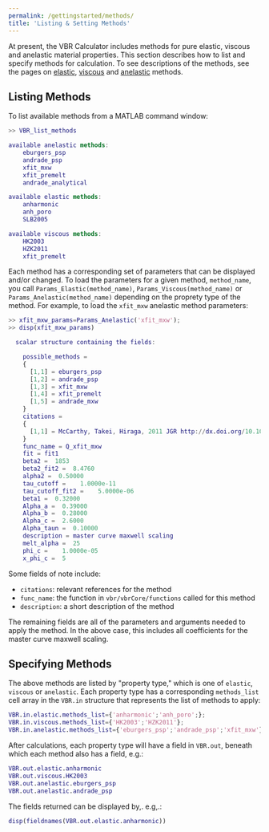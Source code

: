 ```yaml
---
permalink: /gettingstarted/methods/
title: 'Listing & Setting Methods'
---
```


At present, the VBR Calculator includes methods for pure elastic, viscous and anelastic material properties. This section describes how to list and specify methods for calculation. To see descriptions of the methods, see the pages on [elastic](), [viscous]() and [anelastic]() methods.

## Listing Methods

To list available methods from a MATLAB command window:

```matlab
>> VBR_list_methods

available anelastic methods:
    eburgers_psp
    andrade_psp
    xfit_mxw
    xfit_premelt
    andrade_analytical

available elastic methods:
    anharmonic
    anh_poro
    SLB2005

available viscous methods:
    HK2003
    HZK2011
    xfit_premelt
```

Each method has a corresponding set of parameters that can be displayed and/or changed. To load the parameters for a given method, `method_name`, you call `Params_Elastic(method_name)`, `Params_Viscous(method_name)` or `Params_Anelastic(method_name)` depending on the proprety type of the method. For example, to load the `xfit_mxw` anelastic method parameters:

```matlab
>> xfit_mxw_params=Params_Anelastic('xfit_mxw');
>> disp(xfit_mxw_params)

  scalar structure containing the fields:

    possible_methods =
    {
      [1,1] = eburgers_psp
      [1,2] = andrade_psp
      [1,3] = xfit_mxw
      [1,4] = xfit_premelt
      [1,5] = andrade_mxw
    }
    citations =
    {
      [1,1] = McCarthy, Takei, Hiraga, 2011 JGR http://dx.doi.org/10.1029/2011JB008384
    }
    func_name = Q_xfit_mxw
    fit = fit1
    beta2 =  1853
    beta2_fit2 =  8.4760
    alpha2 =  0.50000
    tau_cutoff =    1.0000e-11
    tau_cutoff_fit2 =    5.0000e-06
    beta1 =  0.32000
    Alpha_a =  0.39000
    Alpha_b =  0.28000
    Alpha_c =  2.6000
    Alpha_taun =  0.10000
    description = master curve maxwell scaling
    melt_alpha =  25
    phi_c =    1.0000e-05
    x_phi_c =  5
```

Some fields of note include:

- `citations`: relevant references for the method
- `func_name`: the function in `vbr/vbrCore/functions` called for this method
- `description`: a short description of the method

The remaining fields are all of the parameters and arguments needed to apply the method. In the above case, this includes all coefficients for the master curve maxwell scaling.

## Specifying Methods

The above methods are listed by "property type," which is one of `elastic`, `viscous` or `anelastic`. Each property type has a corresponding `methods_list` cell array in the `VBR.in` structure that represents the list of methods to apply:

```matlab
VBR.in.elastic.methods_list={'anharmonic';'anh_poro';};
VBR.in.viscous.methods_list={'HK2003';'HZK2011'};
VBR.in.anelastic.methods_list={'eburgers_psp';'andrade_psp';'xfit_mxw'};
```

After calculations, each property type will have a field in `VBR.out`, beneath which each method also has a field, e.g.:

```matlab
VBR.out.elastic.anharmonic
VBR.out.viscous.HK2003
VBR.out.anelastic.eburgers_psp
VBR.out.anelastic.andrade_psp
```

The fields returned can be displayed by,. e.g,.:

```matlab
disp(fieldnames(VBR.out.elastic.anharmonic))
```
